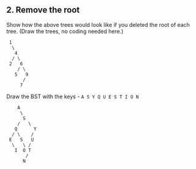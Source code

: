 ## 2. Remove the root
Show how the above trees would look like if you deleted the root of each tree. (Draw the trees, no coding needed here.)

 ```
  1
   \
    4
   / \
  2   6
     / \
    5   9
       /
      7
```
      
      
Draw the BST with the keys - `A S Y Q U E S T I O N`
```
    A
     \
      S
    /   \
   Q      Y
  / \    /
 E   S   U
  \   \ /
   I  O T
       /
      N  
```
